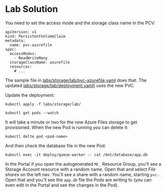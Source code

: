# Lab Solution

You need to set the access mode and the storage class name in the PCV:

```
apiVersion: v1
kind: PersistentVolumeClaim
metadata:
  name: pvc-azurefile
spec:
  accessModes:
    - ReadWriteMany
  storageClassName: azurefile
  resources:
    # ...
```

The sample file in [labs/storage/lab/pvc-azurefile.yaml](./lab/pvc-azurefile.yaml) does that. The updated [labs/storage/lab/deployment.yaml](./lab/deployment.yaml)] uses the new PVC.

Update the deployment:

```
kubectl apply -f labs/storage/lab/

kubectl get pods --watch
```

It will take a minute or two for the new Azure Files storage to get provisioned. When the new Pod is running you can delete it:

```
kubectl delte pod <pod-name>
```

And then check the database file in the new Pod:

```
kubectl exec -it deploy/queue-worker -- cat /mnt/database/app.db
```

In the Portal if you open the autogenerated `MC_` Resource Group, you'll see a Storage Account resource with a random name. Open that and select _File shares_ on the left nav. You'll see a share with a random name, starting `pvc-`. Open that and you'll see the `app.db` file the Pods are writing to (you can even edit in the Portal and see the changes in the Pod).